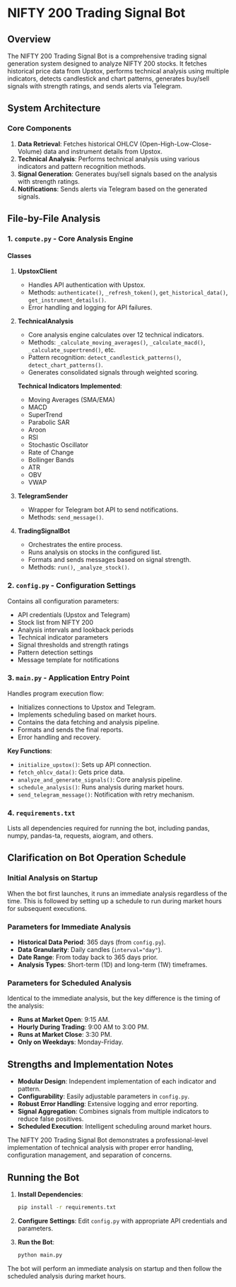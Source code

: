# NIFTY 200 Trading Signal Bot

## Overview

The NIFTY 200 Trading Signal Bot is a comprehensive trading signal generation system designed to analyze NIFTY 200 stocks. It fetches historical price data from Upstox, performs technical analysis using multiple indicators, detects candlestick and chart patterns, generates buy/sell signals with strength ratings, and sends alerts via Telegram.

## System Architecture

### Core Components

1. **Data Retrieval**: Fetches historical OHLCV (Open-High-Low-Close-Volume) data and instrument details from Upstox.
2. **Technical Analysis**: Performs technical analysis using various indicators and pattern recognition methods.
3. **Signal Generation**: Generates buy/sell signals based on the analysis with strength ratings.
4. **Notifications**: Sends alerts via Telegram based on the generated signals.

## File-by-File Analysis

### 1. `compute.py` - Core Analysis Engine

#### Classes

1. **UpstoxClient**
   - Handles API authentication with Upstox.
   - Methods: `authenticate()`, `_refresh_token()`, `get_historical_data()`, `get_instrument_details()`.
   - Error handling and logging for API failures.

2. **TechnicalAnalysis**
   - Core analysis engine calculates over 12 technical indicators.
   - Methods: `_calculate_moving_averages()`, `_calculate_macd()`, `_calculate_supertrend()`, etc.
   - Pattern recognition: `detect_candlestick_patterns()`, `detect_chart_patterns()`.
   - Generates consolidated signals through weighted scoring.

   **Technical Indicators Implemented**:
   - Moving Averages (SMA/EMA)
   - MACD
   - SuperTrend
   - Parabolic SAR
   - Aroon
   - RSI
   - Stochastic Oscillator
   - Rate of Change
   - Bollinger Bands
   - ATR
   - OBV
   - VWAP

3. **TelegramSender**
   - Wrapper for Telegram bot API to send notifications.
   - Methods: `send_message()`.

4. **TradingSignalBot**
   - Orchestrates the entire process.
   - Runs analysis on stocks in the configured list.
   - Formats and sends messages based on signal strength.
   - Methods: `run()`, `_analyze_stock()`.

### 2. `config.py` - Configuration Settings

Contains all configuration parameters:
- API credentials (Upstox and Telegram)
- Stock list from NIFTY 200
- Analysis intervals and lookback periods
- Technical indicator parameters
- Signal thresholds and strength ratings
- Pattern detection settings
- Message template for notifications

### 3. `main.py` - Application Entry Point

Handles program execution flow:
- Initializes connections to Upstox and Telegram.
- Implements scheduling based on market hours.
- Contains the data fetching and analysis pipeline.
- Formats and sends the final reports.
- Error handling and recovery.

**Key Functions**:
- `initialize_upstox()`: Sets up API connection.
- `fetch_ohlcv_data()`: Gets price data.
- `analyze_and_generate_signals()`: Core analysis pipeline.
- `schedule_analysis()`: Runs analysis during market hours.
- `send_telegram_message()`: Notification with retry mechanism.

### 4. `requirements.txt`

Lists all dependencies required for running the bot, including pandas, numpy, pandas-ta, requests, aiogram, and others.

## Clarification on Bot Operation Schedule

### Initial Analysis on Startup

When the bot first launches, it runs an immediate analysis regardless of the time. This is followed by setting up a schedule to run during market hours for subsequent executions.

### Parameters for Immediate Analysis

- **Historical Data Period**: 365 days (from `config.py`).
- **Data Granularity**: Daily candles (`interval="day"`).
- **Date Range**: From today back to 365 days prior.
- **Analysis Types**: Short-term (1D) and long-term (1W) timeframes.

### Parameters for Scheduled Analysis

Identical to the immediate analysis, but the key difference is the timing of the analysis:
- **Runs at Market Open**: 9:15 AM.
- **Hourly During Trading**: 9:00 AM to 3:00 PM.
- **Runs at Market Close**: 3:30 PM.
- **Only on Weekdays**: Monday-Friday.

## Strengths and Implementation Notes

- **Modular Design**: Independent implementation of each indicator and pattern.
- **Configurability**: Easily adjustable parameters in `config.py`.
- **Robust Error Handling**: Extensive logging and error reporting.
- **Signal Aggregation**: Combines signals from multiple indicators to reduce false positives.
- **Scheduled Execution**: Intelligent scheduling around market hours.

The NIFTY 200 Trading Signal Bot demonstrates a professional-level implementation of technical analysis with proper error handling, configuration management, and separation of concerns.

## Running the Bot

1. **Install Dependencies**:
   ```bash
   pip install -r requirements.txt
   ```

2. **Configure Settings**: Edit `config.py` with appropriate API credentials and parameters.

3. **Run the Bot**:
   ```bash
   python main.py
   ```

The bot will perform an immediate analysis on startup and then follow the scheduled analysis during market hours.
